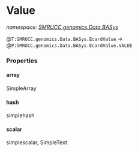 ﻿# Value
_namespace: [SMRUCC.genomics.Data.BASys](./index.md)_

@``T:SMRUCC.genomics.Data.BASys.EcardValue`` -> @``P:SMRUCC.genomics.Data.BASys.EcardValue.VALUE``




### Properties

#### array
SimpleArray
#### hash
simplehash
#### scalar
simplescalar, SimpleText
